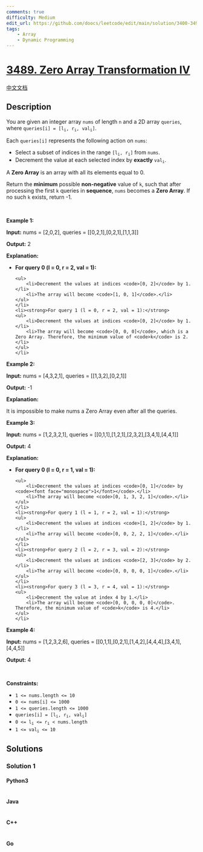 ```yaml
---
comments: true
difficulty: Medium
edit_url: https://github.com/doocs/leetcode/edit/main/solution/3400-3499/3489.Zero%20Array%20Transformation%20IV/README_EN.md
tags:
    - Array
    - Dynamic Programming
---
```


<!-- problem:start -->

# [3489. Zero Array Transformation IV](https://leetcode.com/problems/zero-array-transformation-iv)

[中文文档](/solution/3400-3499/3489.Zero%20Array%20Transformation%20IV/README.md)

## Description

<!-- description:start -->

<p>You are given an integer array <code>nums</code> of length <code>n</code> and a 2D array <code>queries</code>, where <code>queries[i] = [l<sub>i</sub>, r<sub>i</sub>, val<sub>i</sub>]</code>.</p>

<p>Each <code>queries[i]</code> represents the following action on <code>nums</code>:</p>

<ul>
	<li>Select a <span data-keyword="subset">subset</span> of indices in the range <code>[l<sub>i</sub>, r<sub>i</sub>]</code> from <code>nums</code>.</li>
	<li>Decrement the value at each selected index by <strong>exactly</strong> <code>val<sub>i</sub></code>.</li>
</ul>

<p>A <strong>Zero Array</strong> is an array with all its elements equal to 0.</p>

<p>Return the <strong>minimum</strong> possible <strong>non-negative</strong> value of <code>k</code>, such that after processing the first <code>k</code> queries in <strong>sequence</strong>, <code>nums</code> becomes a <strong>Zero Array</strong>. If no such <code>k</code> exists, return -1.</p>

<p>&nbsp;</p>
<p><strong class="example">Example 1:</strong></p>

<div class="example-block">
<p><strong>Input:</strong> <span class="example-io">nums = [2,0,2], queries = [[0,2,1],[0,2,1],[1,1,3]]</span></p>

<p><strong>Output:</strong> <span class="example-io">2</span></p>

<p><strong>Explanation:</strong></p>

<ul>
	<li><strong>For query 0 (l = 0, r = 2, val = 1):</strong>

    <ul>
    	<li>Decrement the values at indices <code>[0, 2]</code> by 1.</li>
    	<li>The array will become <code>[1, 0, 1]</code>.</li>
    </ul>
    </li>
    <li><strong>For query 1 (l = 0, r = 2, val = 1):</strong>
    <ul>
    	<li>Decrement the values at indices <code>[0, 2]</code> by 1.</li>
    	<li>The array will become <code>[0, 0, 0]</code>, which is a Zero Array. Therefore, the minimum value of <code>k</code> is 2.</li>
    </ul>
    </li>

</ul>
</div>

<p><strong class="example">Example 2:</strong></p>

<div class="example-block">
<p><strong>Input:</strong> <span class="example-io">nums = [4,3,2,1], queries = [[1,3,2],[0,2,1]]</span></p>

<p><strong>Output:</strong> <span class="example-io">-1</span></p>

<p><strong>Explanation:</strong></p>

<p>It is impossible to make nums a Zero Array even after all the queries.</p>
</div>

<p><strong class="example">Example 3:</strong></p>

<div class="example-block">
<p><strong>Input:</strong> <span class="example-io">nums = [1,2,3,2,1], queries = [[0,1,1],[1,2,1],[2,3,2],[3,4,1],[4,4,1]]</span></p>

<p><strong>Output:</strong> <span class="example-io">4</span></p>

<p><strong>Explanation:</strong></p>

<ul>
	<li><strong>For query 0 (l = 0, r = 1, val = 1):</strong>

    <ul>
    	<li>Decrement the values at indices <code>[0, 1]</code> by <code><font face="monospace">1</font></code>.</li>
    	<li>The array will become <code>[0, 1, 3, 2, 1]</code>.</li>
    </ul>
    </li>
    <li><strong>For query 1 (l = 1, r = 2, val = 1):</strong>
    <ul>
    	<li>Decrement the values at indices <code>[1, 2]</code> by 1.</li>
    	<li>The array will become <code>[0, 0, 2, 2, 1]</code>.</li>
    </ul>
    </li>
    <li><strong>For query 2 (l = 2, r = 3, val = 2):</strong>
    <ul>
    	<li>Decrement the values at indices <code>[2, 3]</code> by 2.</li>
    	<li>The array will become <code>[0, 0, 0, 0, 1]</code>.</li>
    </ul>
    </li>
    <li><strong>For query 3 (l = 3, r = 4, val = 1):</strong>
    <ul>
    	<li>Decrement the value at index 4 by 1.</li>
    	<li>The array will become <code>[0, 0, 0, 0, 0]</code>. Therefore, the minimum value of <code>k</code> is 4.</li>
    </ul>
    </li>

</ul>
</div>

<p><strong class="example">Example 4:</strong></p>

<div class="example-block">
<p><strong>Input:</strong> <span class="example-io">nums = [1,2,3,2,6], queries = [[0,1,1],[0,2,1],[1,4,2],[4,4,4],[3,4,1],[4,4,5]]</span></p>

<p><strong>Output:</strong> <span class="example-io">4</span></p>
</div>

<p>&nbsp;</p>
<p><strong>Constraints:</strong></p>

<ul>
	<li><code>1 &lt;= nums.length &lt;= 10</code></li>
	<li><code>0 &lt;= nums[i] &lt;= 1000</code></li>
	<li><code>1 &lt;= queries.length &lt;= 1000</code></li>
	<li><code>queries[i] = [l<sub>i</sub>, r<sub>i</sub>, val<sub>i</sub>]</code></li>
	<li><code>0 &lt;= l<sub>i</sub> &lt;= r<sub>i</sub> &lt; nums.length</code></li>
	<li><code>1 &lt;= val<sub>i</sub> &lt;= 10</code></li>
</ul>

<!-- description:end -->

## Solutions

<!-- solution:start -->

### Solution 1

<!-- tabs:start -->

#### Python3

```python

```

#### Java

```java

```

#### C++

```cpp

```

#### Go

```go

```

<!-- tabs:end -->

<!-- solution:end -->

<!-- problem:end -->
